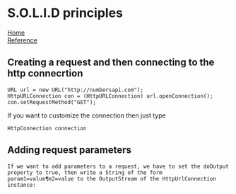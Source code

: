# S.O.L.I.D principles    
[Home](./README.md)  
[Reference](https://www.baeldung.com/java-http-request)  

## Creating a request and then connecting to the http connecrtion   
```
URL url = new URL("http://numbersapi.com");
HttpURLConnection con = (HttpURLConnection) url.openConnection();
con.setRequestMethod("GET");
```

If you want to customize the connection then just type
```
HttpConnection connection
```

## Adding request parameters  
```
If we want to add parameters to a request, we have to set the doOutput property to true, then write a String of the form param1=value¶m2=value to the OutputStream of the HttpUrlConnection instance:

```
